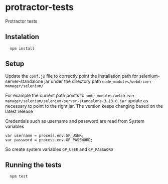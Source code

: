 # protractor-tests
Protractor tests

## Instalation
```
  npm install
```

## Setup
Update the ``conf.js`` file to correctly point the installation path for selenium-server-standalone jar under the directory path `node_modules/webdriver-manager/selenium/` 

For example the current path points to ``node_modules/webdriver-manager/selenium/selenium-server-standalone-3.13.0.jar`` update as necessary to point to the right jar. The version keeps changing based on the latest release

Credentials such as username and password are read from System variables 
`````$xslt
var username = process.env.GP_USER;
var password = process.env.GP_PASSWORD;
`````

So create system variables 
`GP_USER` and `GP_PASSWORD`

## Running the tests
```
  npm test
```
